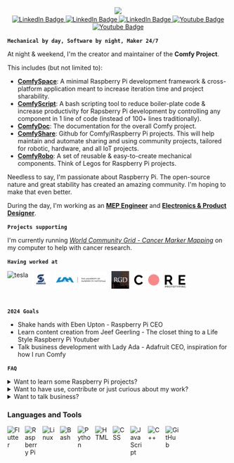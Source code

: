 <div id="header" align="center">
  <img src="https://media.giphy.com/media/M9gbBd9nbDrOTu1Mqx/giphy.gif" width="100"/>
</div>
<div id="badges" align="center">
  <a href="https://www.linkedin.com/in/tung-thomas-nguyen-9b010317b">
    <img src="https://img.shields.io/badge/LinkedIn-blue?style=for-the-badge&logo=linkedin&logoColor=white" alt="LinkedIn Badge"/>
  </a>
    <a href="Thomas Nguyen Resume 11-23.pdf">
    <img src="https://img.shields.io/badge/resume-4053D6?style=for-the-badge&logo=Amazon%20DynamoDB&logoColor=white" alt="LinkedIn Badge"/>
  </a>
      <a href="Nguyen_Portfolio.pdf">
    <img src="https://img.shields.io/badge/Portfolio-4053D6?style=for-the-badge&logo=Amazon%20DynamoDB&logoColor=white" alt="LinkedIn Badge"/>
  </a>
  <a href="https://www.youtube.com/@thomasthemaker">
    <img src="https://img.shields.io/badge/YouTube-red?style=for-the-badge&logo=youtube&logoColor=white" alt="Youtube Badge"/>
  </a>
    <a href="https://comfystudio.tech">
    <img src="https://img.shields.io/badge/comfyStudio-green?style=for-the-badge&logo=wordpress&logoColor=black" alt="Youtube Badge"/>
  </a>
</div>

**`Mechanical by day, Software by night, Maker 24/7`**

At night & weekend, I'm the creator and maintainer of the **Comfy Project**.

This includes (but not limited to):

- [**ComfySpace**](https://comfyspace.tech/): A minimal Raspberry Pi development framework & cross-platform application meant to increase iteration time and project sharability.
- [**ComfyScript**](https://github.com/ThomasVuNguyen/ComfyScript): A bash scripting tool to reduce boiler-plate code & increase productivity for Rapsberry Pi development by controlling any component in 1 line of code (instead of 100+ lines traditionally). 
- [**ComfyDoc**](https://comfystudio.tech/): The documentation for the overall Comfy project.
- [**ComfyShare**](https://github.com/ThomasVuNguyen/ComfyShare): Github for Comfy/Raspberry Pi projects. This will help maintain and automate sharing and using community projects, tailored for robotic, hardware, and all IoT projects.
- [**ComfyRobo**](https://github.com/ThomasVuNguyen/ComfyRobo): A set of reusable & easy-to-create mechanical components. Think of Legos for Raspberry Pi projects.

Needless to say, I'm passionate about Raspberry Pi. The open-source nature and great stability has created an amazing community. I'm hoping to make that even better.


During the day, I'm working as an [**MEP Engineer**](https://rgdengineers.com/) and [**Electronics & Product Designer**](https://www.coreprototyping.xyz/who-we-are).

**`Projects supporting`**

I'm currently running [*World Community Grid - Cancer Marker Mapping*](https://www.worldcommunitygrid.org/) on my computer to help with cancer research.

**`Having worked at`**

<img align="left" alt="tesla" style="padding-right:10px;" height="40px" src ="https://github.com/ThomasVuNguyen/ThomasVuNguyen/assets/70709101/16f5e054-057d-4650-b80c-08f97807336b"/>
<img align="left" alt="sonoco" style="padding-right:10px;" height="40px" src ="assets/Sonoco.jpg"/>
<img align="left" alt="uah" style="padding-right:10px;" height="40px" src ="assets/UAH.png"/>
<img align="left" alt="rgd" style="padding-right:10px;" height="40px" src ="assets/RGD.jpg"/>
<img align="left" alt="cire" style="padding-right:10px;" height="40px" src ="assets/core.png"/>
<br></br>
<br></br>

**`2024 Goals`**

- Shake hands with Eben Upton - Raspberry Pi CEO
- Learn content creation from Jeef Geerling - The closet thing to a Life Style Raspberry Pi Youtuber
- Talk business development with Lady Ada - Adafruit CEO, inspiration for how I run Comfy

**`FAQ`**

<details>
<summary>Want to learn some Raspberry Pi projects?</summary>

Check out my [YT channel](https://www.youtube.com/@thomasthemaker)

</details>
<details>
<summary>Want to have use, contribute or just curious about my work?</summary>

Shoot me an email at tungvunguyennguyen@gmail.com
</details>

<details>
<summary> Want to talk business?</summary>
The Comfy Project is not legally a business (yet), but email me at tungvunguyennguyen@gmail.com
</details>


### Languages and Tools
<img align="left" alt="Flutter" width="30px" style="padding-right:10px;" src="https://cdn.jsdelivr.net/gh/devicons/devicon/icons/flutter/flutter-original.svg"/>
<img align="left" alt="Raspberry Pi" width="30px" style="padding-right:10px;" src="https://cdn.jsdelivr.net/gh/devicons/devicon/icons/raspberrypi/raspberrypi-original.svg" />
<img align="left" alt="Linux" width="30px" style="padding-right:10px;" src="https://cdn.jsdelivr.net/gh/devicons/devicon/icons/linux/linux-original.svg" />
<img align="left" alt="Bash" width="30px" style="padding-right:10px;" src="https://cdn.jsdelivr.net/gh/devicons/devicon/icons/bash/bash-original.svg" />
<img align="left" alt="Python" width="30px" style="padding-right:10px;" src="https://cdn.jsdelivr.net/gh/devicons/devicon/icons/python/python-plain.svg" />
<img align="left" alt="HTML" width="30px" style="padding-right:10px;" src="https://cdn.jsdelivr.net/gh/devicons/devicon/icons/html5/html5-plain.svg" />
<img align="left" alt="CSS" width="30px" style="padding-right:10px;" src="https://cdn.jsdelivr.net/gh/devicons/devicon/icons/css3/css3-plain.svg" />
<img align="left" alt="JavaScript" width="30px" style="padding-right:10px;" src="https://cdn.jsdelivr.net/gh/devicons/devicon/icons/javascript/javascript-plain.svg" />
<img align="left" alt="C++" width="30px" style="padding-right:10px;" src="https://cdn.jsdelivr.net/gh/devicons/devicon/icons/cplusplus/cplusplus-line.svg" />
<img align="left" alt="GitHub" width="30px" style="padding-right:10px;" src="https://cdn.jsdelivr.net/gh/devicons/devicon/icons/github/github-original.svg" />
<br>


